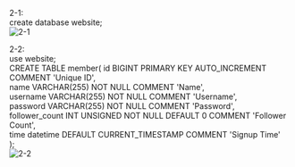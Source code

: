 2-1:</br>
create database website;</br>
![2-1](https://github.com/jamyyu/wehelp_stage1/assets/103821947/b1d04494-8b9d-47e3-a594-a24c3e04df08
)</br>

2-2:</br>
use website;</br>
CREATE TABLE member(
    id BIGINT PRIMARY KEY AUTO_INCREMENT COMMENT 'Unique ID',</br>
    name VARCHAR(255) NOT NULL COMMENT 'Name',</br>
    username VARCHAR(255) NOT NULL COMMENT 'Username',</br>
    password VARCHAR(255) NOT NULL COMMENT 'Password',</br>
    follower_count INT UNSIGNED NOT NULL DEFAULT 0 COMMENT 'Follower Count',</br>
    time datetime DEFAULT CURRENT_TIMESTAMP COMMENT 'Signup Time'</br>
);</br>
![2-2](https://github.com/jamyyu/wehelp_stage1/assets/103821947/a50fa586-e6f0-4f6d-a3fd-b3f4bef383d3
)</br>
